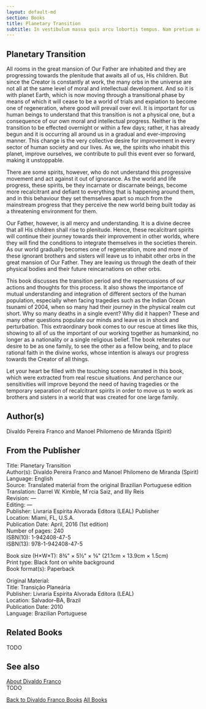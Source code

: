 ```yaml
---
layout: default-md
section: Books
title: Planetary Transition
subtitle: In vestibulum massa quis arcu lobortis tempus. Nam pretium arcu in odio vulputate luctus.
---
```


## Planetary Transition

All rooms in the great mansion of Our Father are inhabited and they are progressing towards the plenitude that awaits all of us, His children. But since the Creator is constantly at work, the many orbs in the universe are not all at the same level of moral and intellectual development. And so it is with planet Earth, which is now moving through a transitional phase by means of which it will cease to be a world of trials and expiation to become one of regeneration, where good will prevail over evil. It is important for us human beings to understand that this transition is not a physical one, but a consequence of our own moral and intellectual progress. Neither is the transition to be effected overnight or within a few days; rather, it has already begun and it is occurring all around us in a gradual and ever-improving manner. This change is the very collective desire for improvement in every sector of human society and our lives. As we, the spirits who inhabit this planet, improve ourselves, we contribute to pull this event ever so forward, making it unstoppable.

There are some spirits, however, who do not understand this progressive movement and act against it out of ignorance. As the world and life progress, these spirits, be they incarnate or discarnate beings, become more recalcitrant and defiant to everything that is happening around them, and in this behaviour they set themselves apart so much from the mainstream progress that they perceive the new world being built today as a threatening environment for them.

Our Father, however, is all mercy and understanding. It is a divine decree that all His children shall rise to plenitude. Hence, these recalcitrant spirits will continue their journey towards their improvement in other worlds, where they will find the conditions to integrate themselves in the societies therein. As our world gradually becomes one of regeneration, more and more of these ignorant brothers and sisters will leave us to inhabit other orbs in the great mansion of Our Father. They are leaving us through the death of their physical bodies and their future reincarnations on other orbs.

This book discusses the transition period and the repercussions of our actions and thoughts for this process. It also shows the importance of mutual understanding and integration of different sectors of the human population, especially when facing tragedies such as the Indian Ocean tsunami of 2004, when so many had their journey in the physical realm cut short. Why so many deaths in a single event? Why did it happen? These and many other questions populate our minds and leave us in shock and perturbation. This extraordinary book comes to our rescue at times like this, showing to all of us the important of our working together as humankind, no longer as a nationality or a single religious belief. The book reiterates our desire to be as one family, to see the other as a fellow being, and to place rational faith in the divine works, whose intention is always our progress towards the Creator of all things.

Let your heart be filled with the touching scenes narrated in this book, which were extracted from real rescue situations. And perchance our sensitivities will improve beyond the need of having tragedies or the temporary separation of recalcitrant spirits in order to move us to work as brothers and sisters in a world that was created for one large family.

## Author(s)
Divaldo Pereira Franco and Manoel Philomeno de Miranda (Spirit)

## From the Publisher
Title: 	Planetary Transition  
Author(s): 	Divaldo Pereira Franco and Manoel Philomeno de Miranda (Spirit)  
Language: 	English  
Source: 	Translated material from the original Brazilian Portuguese edition  
Translation: 	Darrel W. Kimble, M´rcia Saiz, and Illy Reis  
Revision: 	—  
Editing: 	—  
Publisher: 	Livraria Espírita Alvorada Editora (LEAL) Publisher  
Location: 	Miami, FL, U.S.A.  
Publication Date: 	April, 2016 (1st edition)  
Number of pages: 	240  
ISBN(10): 	1-942408-47-5  
ISBN(13): 	978-1-942408-47-5  
	  
	  
Book size (H×W×T): 	8¾" × 5½" × ⅝" (21.1cm × 13.9cm × 1.5cm)  
Print type: 	Black font on white background  
Book format(s): 	Paperback  
  
   
Original Material:  
Title: 	Transição Planeária  
Publisher: 	Livraria Espírita Alvorada Editora (LEAL)  
Location: 	Salvador–BA, Brazil  
Publication Date: 	2010  
Language: 	Brazilian Portuguese  

## Related Books
TODO

## See also
[About Divaldo Franco](/profile/divaldo-franco)  
TODO


<a href="/books/divaldo-franco" class="button">Back to Divaldo Franco Books</a>
<a href="/books" class="button">All Books</a>

